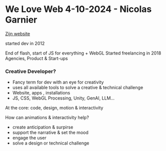 # We Love Web 4-10-2024 - Nicolas Garnier

[Zijn website](https://nico.computer/)

started dev in 2012

End of flash, start of JS for everything + WebGL
Started freelancing in 2018
Agencies, Product & Start-ups

### Creative Developer?
- Fancy term for dev with an eye for creativity
- uses all available tools to solve a creative & technical challenge
- Website, apps , installations
- JS, CSS, WebGL Processing, Unity, GenAI, LLM...

At the core: code, design, motion & interactivity

How can animations & interactivity help?

- create anticipation & surpirse 
- support the narrative & set the mood
- engage the user
- solve a design or technical challenge

